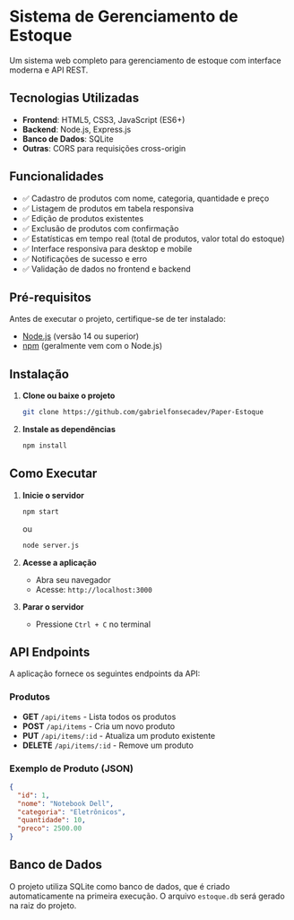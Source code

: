 # Sistema de Gerenciamento de Estoque

Um sistema web completo para gerenciamento de estoque com interface moderna e API REST.

## Tecnologias Utilizadas

- **Frontend**: HTML5, CSS3, JavaScript (ES6+)
- **Backend**: Node.js, Express.js
- **Banco de Dados**: SQLite
- **Outras**: CORS para requisições cross-origin

## Funcionalidades

- ✅ Cadastro de produtos com nome, categoria, quantidade e preço
- ✅ Listagem de produtos em tabela responsiva
- ✅ Edição de produtos existentes
- ✅ Exclusão de produtos com confirmação
- ✅ Estatísticas em tempo real (total de produtos, valor total do estoque)
- ✅ Interface responsiva para desktop e mobile
- ✅ Notificações de sucesso e erro
- ✅ Validação de dados no frontend e backend

## Pré-requisitos

Antes de executar o projeto, certifique-se de ter instalado:

- [Node.js](https://nodejs.org/) (versão 14 ou superior)
- [npm](https://www.npmjs.com/) (geralmente vem com o Node.js)

## Instalação

1. **Clone ou baixe o projeto**
   ```bash
   git clone https://github.com/gabrielfonsecadev/Paper-Estoque
   ```

2. **Instale as dependências**
   ```bash
   npm install
   ```

## Como Executar

1. **Inicie o servidor**
   ```bash
   npm start
   ```
   ou
   ```bash
   node server.js
   ```

2. **Acesse a aplicação**
   - Abra seu navegador
   - Acesse: `http://localhost:3000`

3. **Parar o servidor**
   - Pressione `Ctrl + C` no terminal


## API Endpoints

A aplicação fornece os seguintes endpoints da API:

### Produtos

- **GET** `/api/items` - Lista todos os produtos
- **POST** `/api/items` - Cria um novo produto
- **PUT** `/api/items/:id` - Atualiza um produto existente
- **DELETE** `/api/items/:id` - Remove um produto

### Exemplo de Produto (JSON)

```json
{
  "id": 1,
  "nome": "Notebook Dell",
  "categoria": "Eletrônicos",
  "quantidade": 10,
  "preco": 2500.00
}
```

## Banco de Dados

O projeto utiliza SQLite como banco de dados, que é criado automaticamente na primeira execução. O arquivo `estoque.db` será gerado na raiz do projeto.
